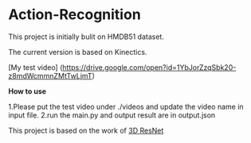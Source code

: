 # Action-Recognition

This project is initially bulit on HMDB51 dataset.

The current version is based on Kinectics.

[My test video] (https://drive.google.com/open?id=1YbJorZzqSbk20-z8mdWcmmnZMtTwLjmT)

**How to use**

1.Please put the test video under ./videos and update the video name in input file.
2.run the main.py and output result are in output.json

This project is based on the work of [3D ResNet](https://github.com/kenshohara/video-classification-3d-cnn-pytorch)

